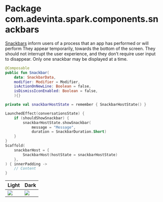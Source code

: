 # Package com.adevinta.spark.components.snackbars

[Snackbars](https://spark.adevinta.com/1186e1705/p/36d4af-snack-bar--toast/b/380770)
inform users of a process that an app has performed or will perform
They appear temporarily, towards the bottom of the screen.
They should not interrupt the user experience, and they don’t require user input to disappear.
Only one snackbar may be displayed at a time.


```kotlin
@Composable
public fun Snackbar(
    data: SnackbarData,
    modifier: Modifier = Modifier,
    isActionOnNewLine: Boolean = false,
    isDismissIconEnabled: Boolean = false,
    ){}
```


```kotlin
private val snackbarHostState = remember { SnackbarHostState() }

LaunchedEffect(conversationsState) { 
    if (shouldShowSnackbar) { 
        snackbarHostState.showSnackbar(
            message = "Message", 
            duration = SnackbarDuration.Short) 
    }
}
Scaffold(
    snackbarHost = {
        SnackbarHost(hostState = snackbarHostState)
    },
) { innerPadding ->
    // Content
}
```

| Light                                                                                                | Dark                                                                                             |
|------------------------------------------------------------------------------------------------------|--------------------------------------------------------------------------------------------------|
| ![](../../images/com.adevinta.spark.snackbar_SnackbarDocScreenshot_snackbarDocScreenshot__light.png) | ![](../../images/com.adevinta.spark.snackbar_SnackbarDocScreenshot_snackbarDocScreenshot__dark.png) |
